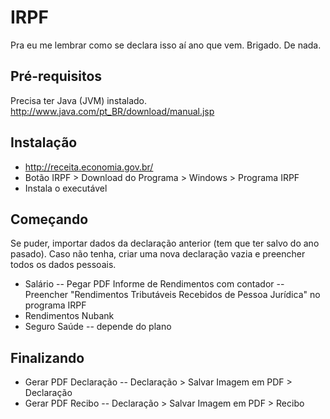 # IRPF
Pra eu me lembrar como se declara isso aí ano que vem. Brigado. De nada.

## Pré-requisitos

Precisa ter Java (JVM) instalado.
http://www.java.com/pt_BR/download/manual.jsp

## Instalação

- http://receita.economia.gov.br/
- Botão IRPF > Download do Programa > Windows > Programa IRPF
- Instala o executável

## Começando

Se puder, importar dados da declaração anterior (tem que ter salvo do ano pasado).
Caso não tenha, criar uma nova declaração vazia e preencher todos os dados pessoais.

- Salário
-- Pegar PDF Informe de Rendimentos com contador
-- Preencher "Rendimentos Tributáveis Recebidos de Pessoa Jurídica" no programa IRPF
- Rendimentos Nubank
- Seguro Saúde
-- depende do plano

## Finalizando

- Gerar PDF Declaração
-- Declaração > Salvar Imagem em PDF > Declaração
- Gerar PDF Recibo
-- Declaração > Salvar Imagem em PDF > Recibo
